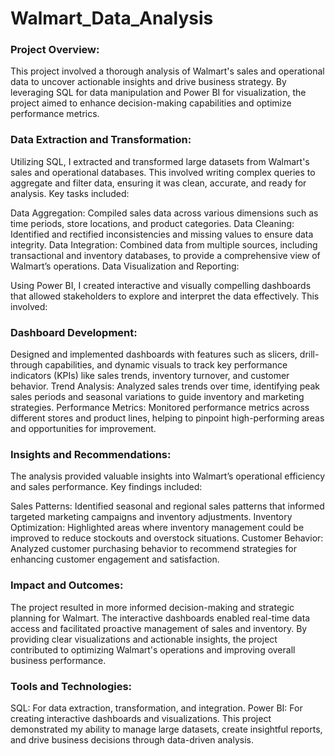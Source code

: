 # Walmart_Data_Analysis

### Project Overview:

This project involved a thorough analysis of Walmart's sales and operational data to uncover actionable insights and drive business strategy. By leveraging SQL for data manipulation and Power BI for visualization, the project aimed to enhance decision-making capabilities and optimize performance metrics.

### Data Extraction and Transformation:

Utilizing SQL, I extracted and transformed large datasets from Walmart's sales and operational databases. This involved writing complex queries to aggregate and filter data, ensuring it was clean, accurate, and ready for analysis. Key tasks included:

Data Aggregation: Compiled sales data across various dimensions such as time periods, store locations, and product categories.
Data Cleaning: Identified and rectified inconsistencies and missing values to ensure data integrity.
Data Integration: Combined data from multiple sources, including transactional and inventory databases, to provide a comprehensive view of Walmart’s operations.
Data Visualization and Reporting:

Using Power BI, I created interactive and visually compelling dashboards that allowed stakeholders to explore and interpret the data effectively. This involved:

### Dashboard Development: 
Designed and implemented dashboards with features such as slicers, drill-through capabilities, and dynamic visuals to track key performance indicators (KPIs) like sales trends, inventory turnover, and customer behavior.
Trend Analysis: Analyzed sales trends over time, identifying peak sales periods and seasonal variations to guide inventory and marketing strategies.
Performance Metrics: Monitored performance metrics across different stores and product lines, helping to pinpoint high-performing areas and opportunities for improvement.

### Insights and Recommendations:

The analysis provided valuable insights into Walmart’s operational efficiency and sales performance. Key findings included:

Sales Patterns: Identified seasonal and regional sales patterns that informed targeted marketing campaigns and inventory adjustments.
Inventory Optimization: Highlighted areas where inventory management could be improved to reduce stockouts and overstock situations.
Customer Behavior: Analyzed customer purchasing behavior to recommend strategies for enhancing customer engagement and satisfaction.

### Impact and Outcomes:

The project resulted in more informed decision-making and strategic planning for Walmart. The interactive dashboards enabled real-time data access and facilitated proactive management of sales and inventory. By providing clear visualizations and actionable insights, the project contributed to optimizing Walmart's operations and improving overall business performance.

### Tools and Technologies:

SQL: For data extraction, transformation, and integration.
Power BI: For creating interactive dashboards and visualizations.
This project demonstrated my ability to manage large datasets, create insightful reports, and drive business decisions through data-driven analysis.



